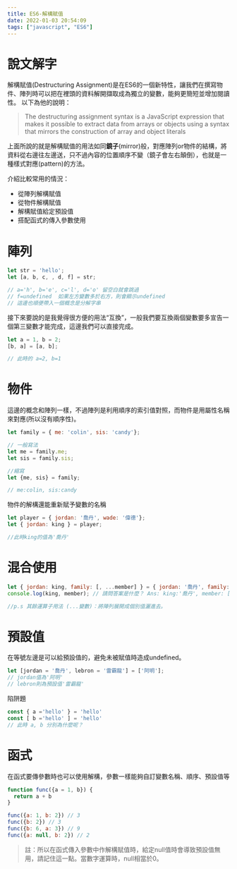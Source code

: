 ```yaml
---
title: ES6-解構賦值
date: 2022-01-03 20:54:09
tags: ["javascript", "ES6"]
---
```

# 說文解字
解構賦值(Destructuring Assignment)是在ES6的一個新特性，讓我們在撰寫物件、陣列時可以把在裡頭的資料解開擷取成為獨立的變數，能夠更簡短並增加閱讀性。
以下為他的說明：
> The destructuring assignment syntax is a JavaScript expression that makes it possible to extract data from arrays or objects using a syntax that mirrors the construction of array and object literals
<!--more-->
上面所說的就是解構賦值的用法如同**鏡子**(mirror)般，對應陣列or物件的結構，將資料從右邊往左邊送，只不過內容的位置順序不變（鏡子會左右顛倒），也就是一種樣式對應(pattern)的方法。

介紹比較常用的情況：
- 從陣列解構賦值
- 從物件解構賦值
- 解構賦值給定預設值
- 搭配函式的傳入參數使用

# 陣列
```js
let str = 'hello';
let [a, b, c, , d, f] = str;

// a='h', b='e', c='l', d='o' 留空白就會跳過
// f=undefined  如果左方變數多於右方，則會顯示undefined
// 這邊也順便帶入一個概念是分解字串
```
接下來要說的是我覺得很方便的用法“互換”，一般我們要互換兩個變數要多宣告一個第三變數才能完成，這邊我們可以直接完成。
```js
let a = 1, b = 2;
[b, a] = [a, b];

// 此時的 a=2, b=1
```

# 物件
這邊的概念和陣列一樣，不過陣列是利用順序的索引值對照，而物件是用屬性名稱來對應(所以沒有順序性)。
```js
let family = { me: 'colin', sis: 'candy'};

// 一般寫法
let me = family.me;
let sis = family.sis;

//縮寫
let {me, sis} = family;

// me:colin, sis:candy
```
物件的解構還能重新賦予變數的名稱
```js
let player = { jordan: '喬丹', wade: '偉德'};
let { jordan: king } = player;

//此時king的值為'喬丹'
```

# 混合使用
```js
let { jordan: king, family: [, ...member] } = { jordan: '喬丹', family: ['阿姨', '老媽', '老爸'] }
console.log(king, member); // 請問答案是什麼？ Ans: king:'喬丹', member: ['老媽', '老爸']

//p.s 其餘運算子用法 (...變數)：將陣列展開成個別值灑進去。
```

# 預設值
在等號左邊是可以給預設值的，避免未被賦值時造成undefined。
```js
let [jordan = '喬丹', lebron = '雷霸龍'] = ['阿明'];
// jordan值為'阿明'
// lebron則為預設值'雷霸龍'
```
陷阱題
```js
const { a ='hello' } = 'hello'
const [ b ='hello' ] = 'hello'
// 此時 a, b 分別為什麼呢？
```

# 函式
在函式要傳參數時也可以使用解構，參數一樣能夠自訂變數名稱、順序、預設值等
```js
function func({a = 1, b}) {
  return a + b
}

func({a: 1, b: 2}) // 3
func({b: 2}) // 3
func({b: 6, a: 3}) // 9
func({a: null, b: 2}) // 2
```
> 註：所以在函式傳入參數中作解構賦值時，給定null值時會導致預設值無用，請記住這一點。當數字運算時，null相當於0。
